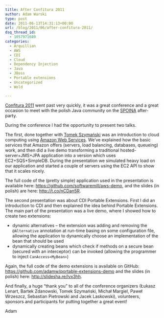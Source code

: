 ```yaml
---
title: After Confitura 2011
author: Adam Warski
type: post
date: 2011-06-13T14:31:13+00:00
url: /blog/2011/06/after-confitura-2011/
dsq_thread_id:
  - 1057971689
categories:
  - Arquillian
  - AWS
  - CDI
  - Cloud
  - Dependency Injection
  - Java
  - JBoss
  - Portable extensions
  - Uncategorized
  - Weld

---
```

[Confitura 2011][1] went past very quickly, it was a great conference and a great occasion to meet with the polish Java community on the [SPOINA][2] after-party.

During the conference I had the opportunity to present two talks.

The first, done together with [Tomek Szymański][3] was an introduction to cloud computing using [Amazon Web Services][4]. We&#8217;ve explained how the basic services that Amazon offers (servers, load balancing, databases, queueing) work, and then did a live demo transforming a traditional hosted-server+JMS+JPA application into a version which uses EC2+SQS+SimpleDB. During the presentation we simulated heavy load on our application and started a couple of servers using the EC2 API to show that it scales nicely.

The full code of the (pretty simple) application used in the presentation is available here: <https://github.com/softwaremill/aws-demo>, and the slides (in polish) are here: <http://t.co/nCDan5R>.

The second presentation was about CDI Portable Extensions. First I did an introduction to CDI and then explained the idea behind Portable Extensions. The main part of the presentation was a live demo, where I showed how to create two extensions:

  * dynamic alternatives &#8211; the extension was adding and removing the `@Alternative` annotation at run-time basing on some configuration file, allowing the application to dynamically choose an implementation of the bean that should be used
  * dynamically creating beans which check if methods on a secure bean (secured with an interceptor) can be invoked (allowing the programmer to inject `CanAccess<MyBean>`)

Again, the full code of the demo extensions is available on GitHub: <https://github.com/adamw/portable-extensions-demo> and the slides (in polish) here: <http://slidesha.re/lvx3hh>.

And finally, a huge &#8220;thank you&#8221; to all of the conference organizers (Łukasz Lenart, Bartek Zdanowski, Tomek Szymański, Michał Margiel, Paweł Wrzeszcz, Sebastian Pietrowski and Jacek Laskowski), volunteers, sponsors and participants for putting together a great event!

Adam

 [1]: http://confitura.pl
 [2]: https://picasaweb.google.com/Confiturapl/Spoina
 [3]: http://twitter.com/#!/szimano
 [4]: http://aws.amazon.com
